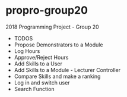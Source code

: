 # propro-group20
2018 Programming Project - Group 20
- TODOS
- Propose Demonstrators to a Module
- Log Hours
- Approve/Reject Hours
- Add Skills to a User
- Add Skills to a Module - Lecturer Controller 
- Compare Skills and make a ranking
- Log in and switch user
- Search Function